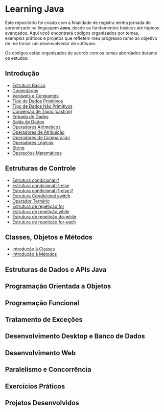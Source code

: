 # Learning Java

Este repositório foi criado com a finalidade de registra minha jornada de aprendizado na linguagem **Java**, desde os fundamentos básicos até tópicos avançados. Aqui você encontrará códigos organizados por temas, exemplos práticos e projetos que refletem meu progresso rumo ao objetivo de me tornar um desenvolvedor de software.

Os códigos estão organizados de acordo com os temas abordados durante os estudos:

## Introdução

- [Estrutura Básica](/modulo1-fundamentos/src/secao1_introducao/EstruturaBasica.java) 
- [Comentários](/modulo1-fundamentos/src/secao1_introducao/)
- [Variáveis e Constantes](/modulo1-fundamentos/src/secao1_introducao/Variaveis.java)
- [Tipo de Dados Primitivos](/modulo1-fundamentos/src/secao1_introducao/TipoDeDadosPrimitivos.java)
- [Tipo de Dados Não Primitivos](modulo1-fundamentos/src/secao1_introducao/TipoDeDadosPrimitivos.java)
- [Conversão de Tipos (casting)](modulo1-fundamentos/src/secao1_introducao/ConversaoDeTipos.java)
- [Entrada de Dados](modulo1-fundamentos/src/secao1_introducao/EntradaDeDados.java)
- [Saída de Dados](modulo1-fundamentos/src/secao1_introducao/SaidaDeDados.java)
- [Operadores Aritméticos ](modulo1-fundamentos/src/secao1_introducao/OperadoresArtmeticos.java)
- [Operadores de Atribuição ](modulo1-fundamentos/src/secao1_introducao/OperadoresAtribuicao.java)
- [Operadores de Comparação ](modulo1-fundamentos/src/secao1_introducao/OperadoresComparacao.java)
- [Operadores Lógicos ](modulo1-fundamentos/src/secao1_introducao/OperadoresLogicos.java)
- [String](modulo1-fundamentos/src/secao1_introducao/TipoString.java)
- [Operações Matemáticas](modulo1-fundamentos/src/secao1_introducao/OperacoesMatematicas.java)

## Estruturas de Controle

- [Estrutura condicional if](modulo1-fundamentos/src/secao2_estruturas_de_controle/CondicionalIf.java)
- [Estrutura condicional if-else](modulo1-fundamentos/src/secao2_estruturas_de_controle/CondicionalIfElse.java)
- [Estrutura condicional if-else if](modulo1-fundamentos/src/secao2_estruturas_de_controle/CondicionalIfElseIf.java)
- [Estrutura Condicional switch](modulo1-fundamentos/src/secao2_estruturas_de_controle/CondicionalSwitch.java)
- [Operador Ternário](modulo1-fundamentos/src/secao2_estruturas_de_controle/OperadorTernario.java)
- [Estrutura de repetição for](modulo1-fundamentos/src/secao2_estruturas_de_controle/LoopFor.java)
- [Estrutura de repetição while](modulo1-fundamentos/src/secao2_estruturas_de_controle/LoopWhile.java)
- [Estrutura de repetição do-while](modulo1-fundamentos/src/secao2_estruturas_de_controle/LoopDoWhile.java)
- [Estrutura de repetição for-each](modulo1-fundamentos/src/secao2_estruturas_de_controle/LoopForEach.java)

## Classes, Objetos e Métodos

- [Introdução à Classes]()
- [Introdução à Métodos]()

## Estruturas de Dados e APIs Java



## Programação Orientada a Objetos



## Programação Funcional



## Tratamento de Exceções



## Desenvolvimento Desktop e Banco de Dados



## Desenvolvimento Web



## Paralelismo e Concorrência



## Exercícios Práticos



## Projetos Desenvolvidos

